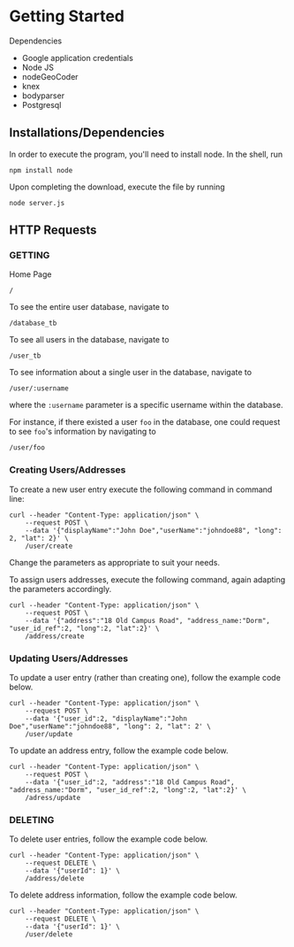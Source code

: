 # Getting Started

Dependencies
- Google application credentials
- Node JS
- nodeGeoCoder
- knex
- bodyparser
- Postgresql

## Installations/Dependencies

In order to execute the program, you'll need to install node. In the shell, run
```
npm install node
```

Upon completing the download, execute the file by running
```
node server.js
```

## HTTP Requests

### GETTING
Home Page
```
/
```
To see the entire user database, navigate to
```
/database_tb
```
To see all users in the database, navigate to
```
/user_tb
```
To see information about a single user in the database, navigate to
```
/user/:username
```
where the `:username` parameter is a specific username within the database.

For instance, if there existed a user `foo` in the database, one could request to see `foo`'s information by navigating to
```
/user/foo
```
### Creating Users/Addresses
To create a new user entry execute the following command in command line:
```
curl --header "Content-Type: application/json" \
    --request POST \
    --data '{"displayName":"John Doe","userName":"johndoe88", "long": 2, "lat": 2}' \
    /user/create
```
Change the parameters as appropriate to suit your needs.

To assign users addresses, execute the following command, again adapting the parameters accordingly.
```
curl --header "Content-Type: application/json" \
    --request POST \
    --data '{"address":"18 Old Campus Road", "address_name:"Dorm", "user_id_ref":2, "long":2, "lat":2}' \
    /address/create
```

### Updating Users/Addresses

To update a user entry (rather than creating one), follow the example code below.

```
curl --header "Content-Type: application/json" \
    --request POST \
    --data '{"user_id":2, "displayName":"John Doe","userName":"johndoe88", "long": 2, "lat": 2' \
    /user/update
```

To update an address entry, follow the example code below.

```
curl --header "Content-Type: application/json" \
    --request POST \
    --data '{"user_id":2, "address":"18 Old Campus Road", "address_name:"Dorm", "user_id_ref":2, "long":2, "lat":2}' \
    /adress/update
```

### DELETING
To delete user entries, follow the example code below.

```
curl --header "Content-Type: application/json" \
    --request DELETE \
    --data '{"userId": 1}' \
    /address/delete
```
To delete address information, follow the example code below.

```
curl --header "Content-Type: application/json" \
    --request DELETE \
    --data '{"userId": 1}' \
    /user/delete
```
